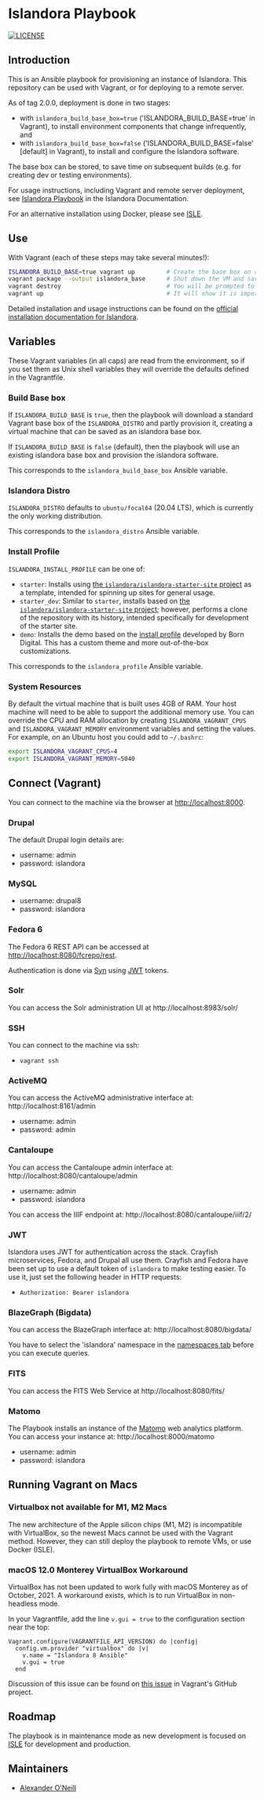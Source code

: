 # Islandora Playbook
[![LICENSE](https://img.shields.io/badge/license-MIT-blue.svg?style=flat-square)](./LICENSE)

## Introduction

This is an Ansible playbook for provisioning an instance of Islandora. This repository can be used with Vagrant, or for deploying to a remote server.

As of tag 2.0.0, deployment is done in two stages:
* with `islandora_build_base_box=true` ('ISLANDORA_BUILD_BASE=true' in Vagrant), to install environment components that change infrequently, and
* with `islandora_build_base_box=false` ('ISLANDORA_BUILD_BASE=false' [default] in Vagrant), to install and configure the Islandora software.

The base box can be stored, to save time on subsequent builds (e.g. for creating dev or testing environments).

For usage instructions, including Vagrant and remote server deployment, see [Islandora Playbook](https://islandora.github.io/documentation/installation/playbook) in the Islandora Documentation.

For an alternative installation using Docker, please see [ISLE](https://islandora.github.io/documentation/installation/docker-introduction/).


## Use

With Vagrant (each of these steps may take several minutes!):

```bash
ISLANDORA_BUILD_BASE=true vagrant up         # Create the base box on a bare Ubuntu.
vagrant package --output islandora_base      # Shut down the VM and save it as a file, islandora_base, which is created in this directory.
vagrant destroy                              # You will be prompted to enter 'y' to destroy this VM
vagrant up                                   # It will show it is importing the islandora_base base box, then will provision Islandora.
```

Detailed installation and usage instructions can be found on the [official installation documentation for Islandora](https://islandora.github.io/documentation/installation/playbook/).


## Variables

These Vagrant variables (in all caps) are read from the environment, so if you set them as Unix shell variables they will override the defaults defined in the Vagrantfile.

### Build Base box

If `ISLANDORA_BUILD_BASE` is `true`, then the playbook will download a standard Vagrant base box of the `ISLANDORA_DISTRO` and partly provision it, creating a virtual machine that can be saved as an islandora base box.

If `ISLANDORA_BUILD_BASE` is `false` (default), then the playbook will use an existing islandora base box and provision the islandora software.

This corresponds to the `islandora_build_base_box` Ansible variable.

### Islandora Distro

`ISLANDORA_DISTRO` defaults to `ubuntu/focal64` (20.04 LTS), which is currently the only working distribution. 

This corresponds to the `islandora_distro` Ansible variable.

### Install Profile

`ISLANDORA_INSTALL_PROFILE` can be one of:

* `starter`: Installs using [the `islandora/islandora-starter-site` project](https://github.com/Islandora/islandora-starter-site/) as a template, intended for spinning up sites for general usage.
* `starter_dev`: Similar to `starter`, installs based on [the `islandora/islandora-starter-site` project](https://github.com/Islandora/islandora-starter-site/); however, performs a clone of the repository with its history, intended specifically for development of the starter site.
* `demo`: Installs the demo based on the [install profile](https://github.com/Islandora-Devops/islandora_install_profile_demo) developed by Born Digital. This has a custom theme and more out-of-the-box customizations.

This corresponds to the `islandora_profile` Ansible variable.

### System Resources

By default the virtual machine that is built uses 4GB of RAM. Your host machine will need to be able to support the additional memory use. You can override the CPU and RAM allocation by creating `ISLANDORA_VAGRANT_CPUS` and `ISLANDORA_VAGRANT_MEMORY` environment variables and setting the values. For example, on an Ubuntu host you could add to `~/.bashrc`:

```bash
export ISLANDORA_VAGRANT_CPUS=4
export ISLANDORA_VAGRANT_MEMORY=5040
```

## Connect (Vagrant)

You can connect to the machine via the browser at [http://localhost:8000](http://localhost:8000).

### Drupal

The default Drupal login details are:

  * username: admin
  * password: islandora

### MySQL

  * username: drupal8
  * password: islandora

### Fedora 6

The Fedora 6 REST API can be accessed at [http://localhost:8080/fcrepo/rest](http://localhost:8080/fcrepo/rest).

Authentication is done via [Syn](https://github.com/Islandora/Syn) using [JWT](https://jwt.io) tokens.

### Solr

You can access the Solr administration UI at http://localhost:8983/solr/

### SSH

You can connect to the machine via ssh:

  * `vagrant ssh`

### ActiveMQ

You can access the ActiveMQ administrative interface at: http://localhost:8161/admin

  * username: admin
  * password: admin


### Cantaloupe

You can access the Cantaloupe admin interface at: http://localhost:8080/cantaloupe/admin

  * username: admin
  * password: islandora

You can access the IIIF endpoint at: http://localhost:8080/cantaloupe/iiif/2/

### JWT

Islandora uses JWT for authentication across the stack. Crayfish microservices, Fedora, and Drupal all use them.
Crayfish and Fedora have been set up to use a default token of `islandora` to make testing easier. To use it, just set
the following header in HTTP requests:

  * `Authorization: Bearer islandora`

### BlazeGraph (Bigdata)

You can access the BlazeGraph interface at: http://localhost:8080/bigdata/

You have to select the 'islandora' namespace in the [namespaces tab](http://localhost:8080/bigdata/#namespaces) before you can execute queries.

### FITS

You can access the FITS Web Service at http://localhost:8080/fits/

### Matomo

The Playbook installs an instance of the [Matomo](https://matomo.org/) web analytics platform. You can access your instance at: http://localhost:8000/matomo

  * username: admin
  * password: islandora


## Running Vagrant on Macs

### Virtualbox not available for M1, M2 Macs

The new architecture of the Apple silicon chips (M1, M2) is incompatible with VirtualBox,
so the newest Macs cannot be used with the Vagrant method. However, they can still deploy
the playbook to remote VMs, or use Docker (ISLE).

### macOS 12.0 Monterey VirtualBox Workaround

VirtualBox has not been updated to work fully with macOS Monterey as of October, 2021.
A workaround exists, which is to run VirtualBox in non-headless mode.

In your Vagrantfile, add the line `v.gui = true` to the configuration section near the top:

```
Vagrant.configure(VAGRANTFILE_API_VERSION) do |config|
  config.vm.provider "virtualbox" do |v|
    v.name = "Islandora 8 Ansible"
    v.gui = true
  end
```

Discussion of this issue can be found on [this issue](https://github.com/hashicorp/vagrant/issues/12557
) in Vagrant's GitHub project.


## Roadmap

The playbook is in maintenance mode as new development is focused on [ISLE](https://islandora.github.io/documentation/installation/docker-compose/) for development and production.

## Maintainers

* [Alexander O'Neill](https://github.com/alxp)
